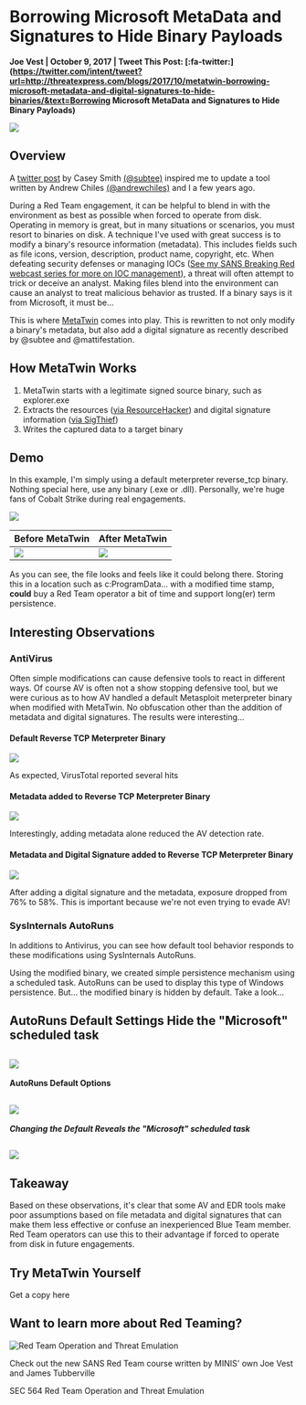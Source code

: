 
# Borrowing Microsoft MetaData and Signatures to Hide Binary Payloads

**Joe Vest | October 9, 2017 | Tweet This Post: [:fa-twitter:](https://twitter.com/intent/tweet?url=http://threatexpress.com/blogs/2017/10/metatwin-borrowing-microsoft-metadata-and-digital-signatures-to-hide-binaries/&text=Borrowing Microsoft MetaData and Signatures to Hide Binary Payloads)**

![][1]

## Overview

A [twitter post][2] by Casey Smith [(@subtee)][3] inspired me to update a tool written by Andrew Chiles [(@andrewchiles)][4] and I a few years ago.

During a Red Team engagement, it can be helpful to blend in with the environment as best as possible when forced to operate from disk. Operating in memory is great, but in many situations or scenarios, you must resort to binaries on disk.  A technique I've used with great success is to modify a binary's resource information (metadata). This includes fields such as file icons, version, description, product name, copyright, etc.  When defeating security defenses or managing IOCs ([See my SANS Breaking Red webcast series for more on IOC management][5]), a threat will often attempt to trick or deceive an analyst. Making files blend into the environment can cause an analyst to treat malicious behavior as trusted.  If a binary says is it from Microsoft, it must be…

This is where [MetaTwin][6] comes into play.  This is rewritten to not only modify a binary's metadata, but also add a digital signature as recently described by @subtee and @mattifestation.

## How MetaTwin Works

1. MetaTwin starts with a legitimate signed source binary, such as explorer.exe
2. Extracts the resources ([via ResourceHacker][7]) and digital signature information ([via SigThief][8])
3. Writes the captured data to a target binary

## Demo

In this example, I'm simply using a default meterpreter reverse_tcp binary.  Nothing special here, use any binary (.exe or .dll). Personally, we're huge fans of Cobalt Strike during real engagements.

![][9]

Before MetaTwin |  After MetaTwin
----------------|------
 ![][10]        |  ![][11] 

As you can see, the file looks and feels like it could belong there.  Storing this in a location such as c:ProgramData... with a modified time stamp, **could** buy a Red Team operator a bit of time and support long(er) term persistence.

## Interesting Observations

### AntiVirus

Often simple modifications can cause defensive tools to react in different ways.  Of course AV is often not a show stopping defensive tool, but we were curious as to how AV handled a default Metasploit meterpreter binary when modified with MetaTwin.  No obfuscation other than the addition of metadata and digital signatures.  The results were interesting…

#### Default Reverse TCP Meterpreter Binary

![][12]

As expected, VirusTotal reported several hits

#### Metadata added to Reverse TCP Meterpreter Binary

![][13]

Interestingly, adding metadata alone reduced the AV detection rate.

#### Metadata and Digital Signature added to Reverse TCP Meterpreter Binary

![][14]

After adding a digital signature and the metadata, exposure dropped from 76% to 58%. This is important because we're not even trying to evade AV!

### SysInternals AutoRuns

In additions to Antivirus, you can see how default tool behavior responds to these modifications using SysInternals AutoRuns.

Using the modified binary, we created simple persistence mechanism using a scheduled task.  AutoRuns can be used to display this type of Windows persistence.  But… the modified binary is hidden by default.  Take a look…

## **AutoRuns Default Settings Hide the "Microsoft" scheduled task**

## ![][15]

**AutoRuns Default Options**

## ![][16]

**_Changing the Default Reveals the "Microsoft" scheduled task_**

## ![][17]

## **Takeaway**

Based on these observations, it's clear that some AV and EDR tools make poor assumptions based on file metadata and digital signatures that can make them less effective or confuse an inexperienced Blue Team member. Red Team operators can use this to their advantage  if forced to operate from disk in future engagements.

## Try MetaTwin Yourself

Get a copy here 

## Want to learn more about Red Teaming?

![Red Team Operation and Threat Emulation][18]

Check out the new SANS Red Team course written by MINIS' own Joe Vest and James Tubberville

SEC 564 Red Team Operation and Threat Emulation 

[1]: /threatexpress/img/metatwin.png
[2]: https://twitter.com/subTee/status/912769644473098240
[3]: https://twitter.com/subTee
[4]: https://twitter.com/AndrewChiles
[5]: https://www.youtube.com/watch?v=_JiGsFPYDMQ&t=969s
[6]: https://github.com/threatexpress/metatwin
[7]: http://angusj.com/resourcehacker/
[8]: https://github.com/secretsquirrel/SigThief
[9]: /threatexpress/img/metatwin.gif
[10]: /threatexpress/img/20171007_202524_revmet-722x1024.png
[11]: /threatexpress/img/after-1024x743.png
[12]: /threatexpress/img/plain_binary.png
[13]: /threatexpress/img/metadata_only.png
[14]: /threatexpress/img/metadata_signed.png
[15]: /threatexpress/img/autoruns_default.png
[16]: /threatexpress/img/autoruns_options.png
[17]: /threatexpress/img/autoruns_display.png
[18]: /threatexpress/img/sanslogo.png

  